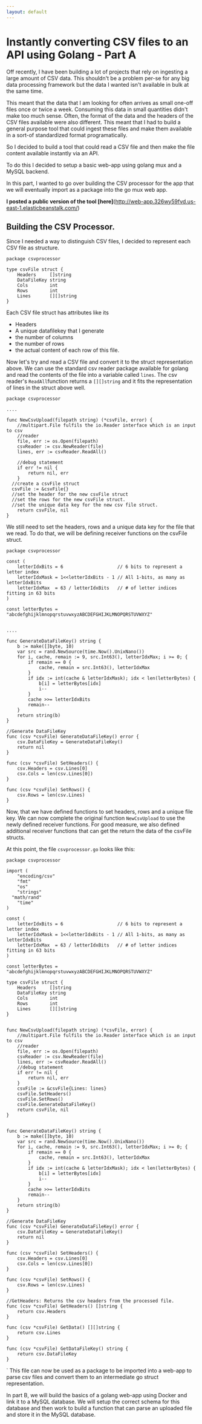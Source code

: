 ```yaml
---
layout: default
---
```


# Instantly converting CSV files to an API using Golang - Part A

Off recently, I have been building a lot of projects that rely on ingesting a large amount of CSV data.
This shouldn't be a problem per-se for any big data processing framework but the data I wanted isn't available in bulk  at the same time.  

This meant that the data that I am looking for often arrives as small one-off files once or twice a week. Consuming this data in small quantities didn't make too much sense. Often, the format of the data and the headers of the CSV files available were also different. This meant that I had to build a general purpose tool that could ingest these files and make them available in a sort-of standardized format programatically.  

So I decided to build a tool that could read a CSV file and then make the file content available instantly via an API.

To do this I decided to setup a basic web-app using golang mux and a MySQL backend.  

In this part, I wanted to go over building the CSV processor for the app that we will eventually import as a package into the go mux web app.

**I posted a public version of the tool [here]**(http://web-app.326wy59fvd.us-east-1.elasticbeanstalk.com/)

## Building the CSV Processor.

Since I needed a way to distinguish CSV files, I decided to represent each CSV file as structure.

```
package csvprocessor

type csvFile struct {
	Headers     []string
	DataFileKey string
	Cols        int
	Rows        int
	Lines       [][]string
}
```

Each CSV file struct has attributes like its
* Headers
* A unique datafilekey that I generate
* the number of columns
* the number of rows
* the actual content of each row of this file.  


Now let's try and read a CSV file and convert it to the struct representation above. We can use the standard csv reader package available for golang and read the contents of the file into a variable called `lines`. The csv reader's `ReadAll`function returns a `[][]string` and it fits the representation of lines in the struct above well.  
```
package csvprocessor

....

func NewCsvUpload(filepath string) (*csvFile, error) {
	//multipart.File fulfils the io.Reader interface which is an input to csv
	//reader
	file, err := os.Open(filepath)
	csvReader := csv.NewReader(file)
	lines, err := csvReader.ReadAll()

	//debug statement
	if err != nil {
		return nil, err
	}
  //create a csvFile struct
  csvFile := &csvFile{}
  //set the header for the new csvFile struct
  //set the rows for the new csvFile struct.
  //set the unique data key for the new csv file struct.
	return csvFile, nil
}
```

We still need to set the headers, rows and a unique data key for the file that we read. To do that, we will be defining receiver functions on the csvFile struct.  

```
package csvprocessor

const (
	letterIdxBits = 6                    // 6 bits to represent a letter index
	letterIdxMask = 1<<letterIdxBits - 1 // All 1-bits, as many as letterIdxBits
	letterIdxMax  = 63 / letterIdxBits   // # of letter indices fitting in 63 bits
)

const letterBytes = "abcdefghijklmnopqrstuvwxyzABCDEFGHIJKLMNOPQRSTUVWXYZ"


....

func GenerateDataFileKey() string {
	b := make([]byte, 10)
	var src = rand.NewSource(time.Now().UnixNano())
	for i, cache, remain := 9, src.Int63(), letterIdxMax; i >= 0; {
		if remain == 0 {
			cache, remain = src.Int63(), letterIdxMax
		}
		if idx := int(cache & letterIdxMask); idx < len(letterBytes) {
			b[i] = letterBytes[idx]
			i--
		}
		cache >>= letterIdxBits
		remain--
	}
	return string(b)
}

//Generate DataFileKey
func (csv *csvFile) GenerateDataFileKey() error {
	csv.DataFileKey = GenerateDataFileKey()
	return nil
}

func (csv *csvFile) SetHeaders() {
	csv.Headers = csv.Lines[0]
	csv.Cols = len(csv.Lines[0])
}

func (csv *csvFile) SetRows() {
	csv.Rows = len(csv.Lines)
}
```

Now, that we have defined functions to set headers, rows and a unique file key. We can now complete the original function `NewCsvUpload` to use the newly defined receiver functions. For good measure, we also defined additional receiver functions that can get the return the data of the csvFile structs.   

At this point, the file `csvprocessor.go` looks like this:  

```
package csvprocessor

import (
	"encoding/csv"
	"fmt"
	"os"
	"strings"
  "math/rand"
	"time"
)

const (
	letterIdxBits = 6                    // 6 bits to represent a letter index
	letterIdxMask = 1<<letterIdxBits - 1 // All 1-bits, as many as letterIdxBits
	letterIdxMax  = 63 / letterIdxBits   // # of letter indices fitting in 63 bits
)

const letterBytes = "abcdefghijklmnopqrstuvwxyzABCDEFGHIJKLMNOPQRSTUVWXYZ"

type csvFile struct {
	Headers     []string
	DataFileKey string
	Cols        int
	Rows        int
	Lines       [][]string
}


func NewCsvUpload(filepath string) (*csvFile, error) {
	//multipart.File fulfils the io.Reader interface which is an input to csv
	//reader
	file, err := os.Open(filepath)
	csvReader := csv.NewReader(file)
	lines, err := csvReader.ReadAll()
	//debug statement
	if err != nil {
		return nil, err
	}
	csvFile := &csvFile{Lines: lines}
	csvFile.SetHeaders()
	csvFile.SetRows()
	csvFile.GenerateDataFileKey()
	return csvFile, nil
}


func GenerateDataFileKey() string {
	b := make([]byte, 10)
	var src = rand.NewSource(time.Now().UnixNano())
	for i, cache, remain := 9, src.Int63(), letterIdxMax; i >= 0; {
		if remain == 0 {
			cache, remain = src.Int63(), letterIdxMax
		}
		if idx := int(cache & letterIdxMask); idx < len(letterBytes) {
			b[i] = letterBytes[idx]
			i--
		}
		cache >>= letterIdxBits
		remain--
	}
	return string(b)
}

//Generate DataFileKey
func (csv *csvFile) GenerateDataFileKey() error {
	csv.DataFileKey = GenerateDataFileKey()
	return nil
}

func (csv *csvFile) SetHeaders() {
	csv.Headers = csv.Lines[0]
	csv.Cols = len(csv.Lines[0])
}

func (csv *csvFile) SetRows() {
	csv.Rows = len(csv.Lines)
}

//GetHeaders: Returns the csv headers from the processed file.
func (csv *csvFile) GetHeaders() []string {
	return csv.Headers
}

func (csv *csvFile) GetData() [][]string {
	return csv.Lines
}

func (csv *csvFile) GetDataFileKey() string {
	return csv.DataFileKey
}
```
`
This file can now be used as a package to be imported into a web-app to parse csv files and convert them to an intermediate go struct representation.

In part B, we will build the basics of a golang web-app using Docker and link it to a MySQL database. We will
setup the correct schema for this database and then work to build a function that can parse an uploaded file
and store it in the MySQL database.
